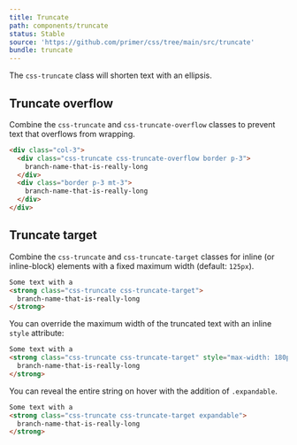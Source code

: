 ```yaml
---
title: Truncate
path: components/truncate
status: Stable
source: 'https://github.com/primer/css/tree/main/src/truncate'
bundle: truncate
---
```


The `css-truncate` class will shorten text with an ellipsis.

## Truncate overflow

Combine the `css-truncate` and `css-truncate-overflow` classes to prevent text that overflows from wrapping.

```html live
<div class="col-3">
  <div class="css-truncate css-truncate-overflow border p-3">
    branch-name-that-is-really-long
  </div>
  <div class="border p-3 mt-3">
    branch-name-that-is-really-long
  </div>
</div>
```

## Truncate target

Combine the `css-truncate` and `css-truncate-target` classes for inline (or inline-block) elements with a fixed maximum width (default: `125px`).

```html live
Some text with a
<strong class="css-truncate css-truncate-target">
  branch-name-that-is-really-long
</strong>
```

You can override the maximum width of the truncated text with an inline `style` attribute:

```html live
Some text with a
<strong class="css-truncate css-truncate-target" style="max-width: 180px">
  branch-name-that-is-really-long
</strong>
```

You can reveal the entire string on hover with the addition of `.expandable`.

```html live
Some text with a
<strong class="css-truncate css-truncate-target expandable">
  branch-name-that-is-really-long
</strong>
```
